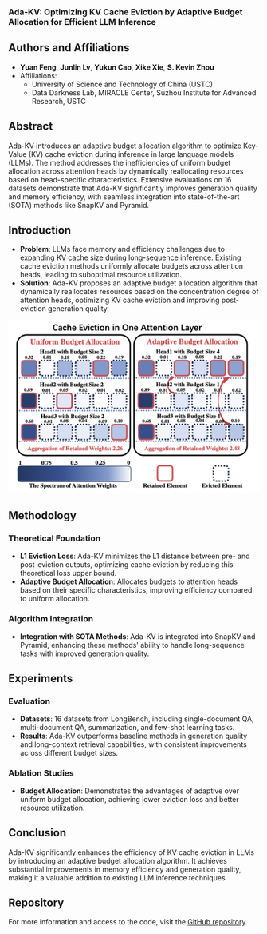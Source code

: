 ### Ada-KV: Optimizing KV Cache Eviction by Adaptive Budget Allocation for Efficient LLM Inference

## Authors and Affiliations
- **Yuan Feng**, **Junlin Lv**, **Yukun Cao**, **Xike Xie**, **S. Kevin Zhou**
- Affiliations:
  - University of Science and Technology of China (USTC)
  - Data Darkness Lab, MIRACLE Center, Suzhou Institute for Advanced Research, USTC

## Abstract
Ada-KV introduces an adaptive budget allocation algorithm to optimize Key-Value (KV) cache eviction during inference in large language models (LLMs). The method addresses the inefficiencies of uniform budget allocation across attention heads by dynamically reallocating resources based on head-specific characteristics. Extensive evaluations on 16 datasets demonstrate that Ada-KV significantly improves generation quality and memory efficiency, with seamless integration into state-of-the-art (SOTA) methods like SnapKV and Pyramid.

## Introduction
- **Problem**: LLMs face memory and efficiency challenges due to expanding KV cache size during long-sequence inference. Existing cache eviction methods uniformly allocate budgets across attention heads, leading to suboptimal resource utilization.
- **Solution**: Ada-KV proposes an adaptive budget allocation algorithm that dynamically reallocates resources based on the concentration degree of attention heads, optimizing KV cache eviction and improving post-eviction generation quality.

![method](../figs/AdaKV.png)
## Methodology
### Theoretical Foundation
- **L1 Eviction Loss**: Ada-KV minimizes the L1 distance between pre- and post-eviction outputs, optimizing cache eviction by reducing this theoretical loss upper bound.
- **Adaptive Budget Allocation**: Allocates budgets to attention heads based on their specific characteristics, improving efficiency compared to uniform allocation.

### Algorithm Integration
- **Integration with SOTA Methods**: Ada-KV is integrated into SnapKV and Pyramid, enhancing these methods' ability to handle long-sequence tasks with improved generation quality.

## Experiments
### Evaluation
- **Datasets**: 16 datasets from LongBench, including single-document QA, multi-document QA, summarization, and few-shot learning tasks.
- **Results**: Ada-KV outperforms baseline methods in generation quality and long-context retrieval capabilities, with consistent improvements across different budget sizes.

### Ablation Studies
- **Budget Allocation**: Demonstrates the advantages of adaptive over uniform budget allocation, achieving lower eviction loss and better resource utilization.

## Conclusion
Ada-KV significantly enhances the efficiency of KV cache eviction in LLMs by introducing an adaptive budget allocation algorithm. It achieves substantial improvements in memory efficiency and generation quality, making it a valuable addition to existing LLM inference techniques.

## Repository
For more information and access to the code, visit the [GitHub repository](https://github.com/FFY0/AdaKV).